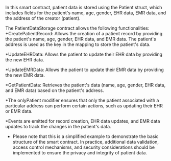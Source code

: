 In this smart contract, patient data is stored using the Patient struct, which includes fields for the patient's name, age, gender, EHR data, EMR data, and the address of the creator (patient).

The PatientDataStorage contract allows the following functionalities:
  +CreatePatientRecord: Allows the creation of a patient record by providing the patient's name, age, gender, EHR data, and EMR data. The patient's address is used        as   the key in the mapping to store the patient's data.
  
  *UpdateEHRData: Allows the patient to update their EHR data by providing the new EHR data.

  *UpdateEMRData: Allows the patient to update their EMR data by providing the new EMR data.
  
  *GetPatientData: Retrieves the patient's data (name, age, gender, EHR data, and EMR data) based on the patient's address.
  
  *The onlyPatient modifier ensures that only the patient associated with a particular address can perform certain actions, such as updating their EHR or EMR data.
  
  *Events are emitted for record creation, EHR data updates, and EMR data updates to track the changes in the patient's data.
  
  * Please note that this is a simplified example to demonstrate the basic structure of the smart contract. In practice, additional data validation, access control   mechanisms, and security considerations should be implemented to ensure the privacy and integrity of patient data.
